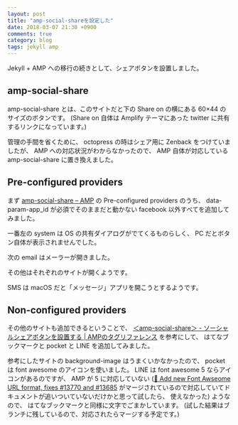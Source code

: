 ```yaml
---
layout: post
title: "amp-social-shareを設定した"
date: 2018-03-07 21:30 +0900
comments: true
category: blog
tags: jekyll amp
---
```

Jekyll + AMP への移行の続きとして、シェアボタンを設置しました。

<!--more-->

## amp-social-share

amp-social-share とは、このサイトだと下の Share on の横にある 60×44 のサイズのボタンです。
(Share on 自体は Amplify テーマにあった twitter に共有するリンクになっています。)

管理の手間を省くために、
octopress の時はシェア用に Zenback をつけていましたが、
AMP への対応状況がわからなかったので、
AMP 自体が対応している amp-social-share に置き換えました。

## Pre-configured providers

まず
[amp-social-share – AMP](https://www.ampproject.org/docs/reference/components/amp-social-share)
の Pre-configured providers のうち、
data-param-app_id が必須でそのままだと動かない facebook 以外すべてを追加してみました。

一番左の system は OS の共有ダイアログがでてくるものらしく、
PC だとボタン自体が表示されませんでした。

次の email はメーラーが開きました。

その他はそれぞれのサイトが開くようです。

SMS は macOS だと「メッセージ」アプリを開こうとするようです。

## Non-configured providers

その他のサイトも追加できるということで、
[＜amp-social-share＞ - ソーシャルシェアボタンを設置する \| AMPのタグリファレンス](https://syncer.jp/Web/AMP/Component/amp-social-share/)
を参考にして、
はてなブックマークと pocket と LINE を追加してみました。

参考にしたサイトの background-image はうまくいかなかったので、
pocket は font awesome のアイコンを使いました。
LINE は font awesome 5 ならアイコンがあるのですが、
AMP が 5 に対応していない
([:bug: Add new Font Awseome URL format, fixes #13770 and #13685](https://github.com/ampproject/amphtml/pull/13773)
がマージされているので対応していてドキュメントが追いついていないだけかと思って試したら、
使えなかった)
ようなので、
はてなブックマークと同様に文字でごまかしています。
(試した結果はブランチに残しているので、対応されたらマージする予定です。)

